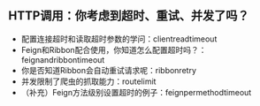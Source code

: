 

## HTTP调用：你考虑到超时、重试、并发了吗？
- 配置连接超时和读取超时参数的学问：clientreadtimeout
- Feign和Ribbon配合使用，你知道怎么配置超时吗？：feignandribbontimeout
- 你是否知道Ribbon会自动重试请求呢：ribbonretry
- 并发限制了爬虫的抓取能力：routelimit
- （补充）Feign方法级别设置超时的例子：feignpermethodtimeout
